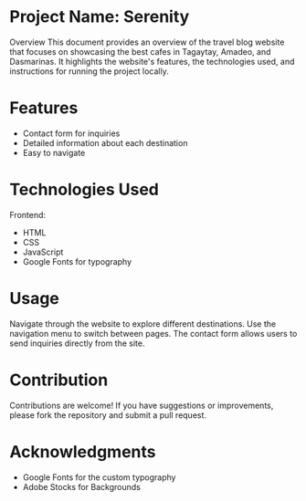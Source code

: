 # Project Name: Serenity
Overview
This document provides an overview of the travel blog website that focuses on showcasing the best cafes in Tagaytay, Amadeo, and Dasmarinas. It highlights the website's features, the technologies used, and instructions for running the project locally.

# Features
-	Contact form for inquiries
-	Detailed information about each destination
-	Easy to navigate

# Technologies Used
Frontend:
-	HTML
-	CSS
-	JavaScript
-	Google Fonts for typography

# Usage
Navigate through the website to explore different destinations. Use the navigation menu to switch between pages. The contact form allows users to send inquiries directly from the site.

# Contribution
Contributions are welcome! If you have suggestions or improvements, please fork the repository and submit a pull request.

# Acknowledgments
-	Google Fonts for the custom typography
-	Adobe Stocks for Backgrounds




